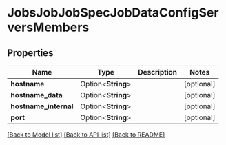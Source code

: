 # JobsJobJobSpecJobDataConfigServersMembers

## Properties

Name | Type | Description | Notes
------------ | ------------- | ------------- | -------------
**hostname** | Option<**String**> |  | [optional]
**hostname_data** | Option<**String**> |  | [optional]
**hostname_internal** | Option<**String**> |  | [optional]
**port** | Option<**String**> |  | [optional]

[[Back to Model list]](../README.md#documentation-for-models) [[Back to API list]](../README.md#documentation-for-api-endpoints) [[Back to README]](../README.md)


